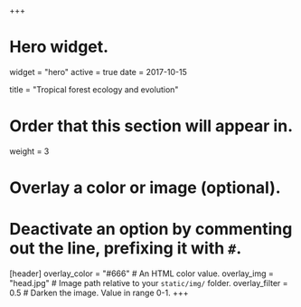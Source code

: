 +++
# Hero widget.
widget = "hero"
active = true
date = 2017-10-15

title = "Tropical forest ecology and evolution"

# Order that this section will appear in.
weight = 3

# Overlay a color or image (optional).
#   Deactivate an option by commenting out the line, prefixing it with `#`.
[header]
  overlay_color = "#666"  # An HTML color value.
  overlay_img = "head.jpg"  # Image path relative to your `static/img/` folder.
  overlay_filter = 0.5  # Darken the image. Value in range 0-1.
+++

 
 
 